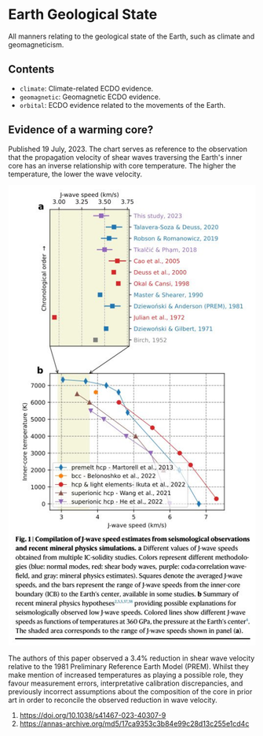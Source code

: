 # Earth Geological State

All manners relating to the geological state of the Earth, such as climate and geomagneticism.

## Contents

- `climate`: Climate-related ECDO evidence.
- `geomagnetic`: Geomagnetic ECDO evidence.
- `orbital`: ECDO evidence related to the movements of the Earth.

## Evidence of a warming core?

Published 19 July, 2023. The chart serves as reference to the observation that the propagation velocity of shear waves traversing the Earth's inner core has an inverse relationship with core temperature. The higher the temperature, the lower the wave velocity.

![warming core](img/warming-core.jpg "warming core visual")

The authors of this paper observed a 3.4% reduction in shear wave velocity relative to the 1981 Preliminary Reference Earth Model (PREM). Whilst they make mention of increased temperatures as playing a possible role, they favour measurement errors, interpretative calibration discrepancies, and previously incorrect assumptions about the composition of the core in prior art in order to reconcile the observed reduction in wave velocity.

1. https://doi.org/10.1038/s41467-023-40307-9
2. https://annas-archive.org/md5/17ca9353c3b84e99c28d13c255e1cd4c